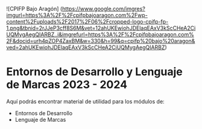 ![CPIFP Bajo Aragón] (https://www.google.com/imgres?imgurl=https%3A%2F%2Fcpifpbajoaragon.com%2Fwp-content%2Fuploads%2F2017%2F06%2Fcropped-logo-cpifp-fp-1.png&tbnid=2rJJeP3cff8S6M&vet=12ahUKEwiohJDElaqEAxV3kScCHeA2CiUQMygAegQIARBZ..i&imgrefurl=https%3A%2F%2Fcpifpbajoaragon.com%2F&docid=urh4pZOP4ZaxBM&w=330&h=99&q=cpifp%20bajo%20aragon&ved=2ahUKEwiohJDElaqEAxV3kScCHeA2CiUQMygAegQIARBZ)

# Entornos de Desarrollo y Lenguaje de Marcas 2023 - 2024

Aquí podrás encontrar material de utilidad para los módulos de:
- Entornos de Desarrollo
- Lenguaje de Marcas
